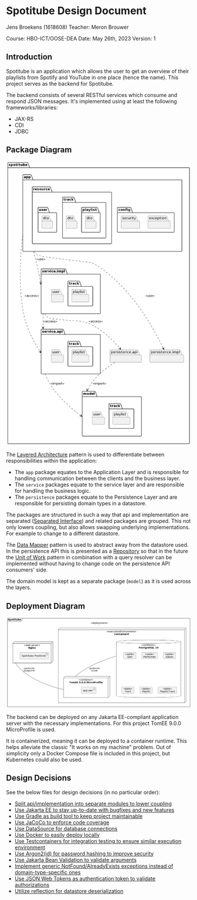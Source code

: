 # Spotitube Design Document

Jens Broekens (1618608)
Teacher: Meron Brouwer

Course: HBO-ICT/OOSE-DEA
Date: May 26th, 2023
Version: 1

## Introduction
Spotitube is an application which allows the user to get an overview of their playlists from Spotify and YouTube in one place (hence the name). This project serves as the backend for Spotitube.

The backend consists of several RESTful services which consume and respond JSON messages.
It's implemented using at least the following frameworks/libraries:

* JAX-RS
* CDI
* JDBC

## Package Diagram
![Package Diagram](package-diagram.png)

The [Layered Architecture](https://www.oreilly.com/library/view/software-architecture-patterns/9781491971437/ch01.html) pattern is used to differentiate between responsibilities within the application:
* The `app` package equates to the Application Layer and is responsible for handling communication between the clients and the business layer.
* The `service` packages equate to the service layer and are responsible for handling the business logic.
* The `persistence` packages equate to the Persistence Layer and are responsible for persisting domain types in a datastore.

The packages are structured in such a way that api and implementation are separated ([Separated Interface](https://www.martinfowler.com/eaaCatalog/separatedInterface.html)) and related packages are grouped. This not only lowers coupling, but also allows swapping underlying implementations. For example to change to a different datastore.

The [Data Mapper](https://martinfowler.com/eaaCatalog/dataMapper.html) pattern is used to abstract away from the datastore used. In the persistence API this is presented as a [Repository](https://www.martinfowler.com/eaaCatalog/repository.html) so that in the future the [Unit of Work](https://www.martinfowler.com/eaaCatalog/unitOfWork.html) pattern in combination with a query resolver can be implemented without having to change code on the persistence API consumers' side.

The domain model is kept as a separate package (`model`) as it is used across the layers.

## Deployment Diagram
![Deployment Diagram](deployment-diagram.png)

The backend can be deployed on any Jakarta EE-compliant application server with the necessary implementations. For this project TomEE 9.0.0 MicroProfile is used.

It is containerized, meaning it can be deployed to a container runtime. This helps alleviate the classic "It works on my machine" problem. Out of simplicity only a Docker Compose file is included in this project, but Kubernetes could also be used.

## Design Decisions

See the below files for design decisions (in no particular order):
* [Split api/implementation into separate modules to lower coupling](decisions/0001-split-into-separate-modules.md)
* [Use Jakarta EE to stay up-to-date with bugfixes and new features](decisions/0002-use-jakartaee-instead-of-javaee.md)
* [Use Gradle as build tool to keep project maintainable](decisions/0003-use-gradle-as-build-tool.md)
* [Use JaCoCo to enforce code coverage](decisions/0004-use-jacoco-to-enforce-code-coverage.md)
* [Use DataSource for database connections](decisions/0005-use-datasource-for-database-connections.md)
* [Use Docker to easily deploy locally](decisions/0006-use-docker-to-easily-deploy-locally.md)
* [Use Testcontainers for integration testing to ensure similar execution environment](decisions/0007-use-testcontainers-for-integration-testing.md)
* [Use Argon2(id) for password hashing to improve security](decisions/0008-use-argon2id-for-password-hashing.md)
* [Use Jakarta Bean Validation to validate arguments](decisions/0009-use-jakarta-bean-validation.md)
* [Implement generic NotFound/AlreadyExists exceptions instead of domain-type-specific ones](decisions/0010-generic-notfound-and-exists-exceptions.md)
* [Use JSON Web Tokens as authentication token to validate authorizations](decisions/0011-json-webtoken-as-authentication-token.md)
* [Utilize reflection for datastore deserialization](decisions/0012-utilize-reflection-for-datastore-deserialization.md)
